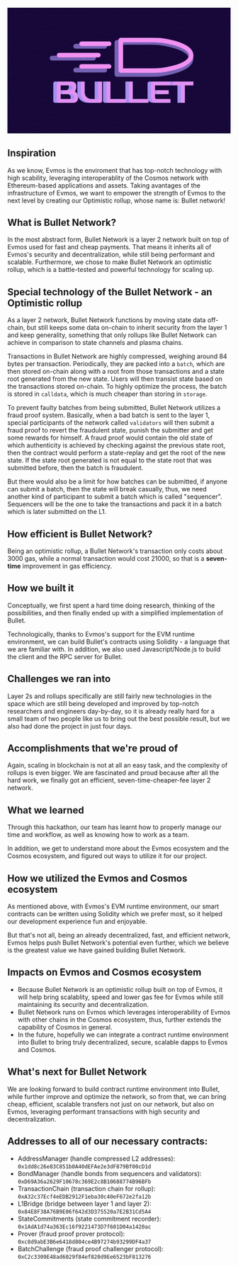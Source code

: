 <div align="center">
	<br/>
	<img src="./assets/logo.png"/>
	<br/>
</div>

## Inspiration

As we know, Evmos is the enviroment that has top-notch technology with high scability, leveraging interoperablity of the Cosmos network with Ethereum-based applications and assets. Taking avantages of the infrastructure of Evmos, we want to empower the strength of Evmos to the next level by creating our Optimistic rollup, whose name is: Bullet network!


## What is Bullet Network?

In the most abstract form, Bullet Network is a layer 2 network built on top of Evmos used for fast and cheap payments. That means it inherits all of Evmos's security and decentralization, while still being performant and scalable. Furthermore, we chose to make Bullet Network an optimistic rollup, which is a battle-tested and powerful technology for scaling up.


## Special technology of the Bullet Network - an Optimistic rollup

As a layer 2 network, Bullet Network functions by moving state data off-chain, but still keeps some data on-chain to inherit security from the layer 1 and keep generality, something that only rollups like Bullet Network can achieve in comparison to state channels and plasma chains.

Transactions in Bullet Network are highly compressed, weighing around 84 bytes per transaction. Periodically, they are packed into a `batch`, which are then stored on-chain along with a root from those transactions and a state root generated from the new state. Users will then transist state based on the transactions stored on-chain. To highly optimize the process, the batch is stored in `calldata`, which is much cheaper than storing in `storage`.

To prevent faulty batches from being submitted, Bullet Network utilizes a fraud proof system. Basically, when a bad batch is sent to the layer 1, special participants of the network called `validators` will then submit a fraud proof to revert the fraudulent state, punish the submitter and get some rewards for himself. A fraud proof would contain the old state of which authenticity is achieved by checking against the previous state root, then the contract would perform a state-replay and get the root of the new state. If the state root generated is not equal to the state root that was submitted before, then the batch is fraudulent.

But there would also be a limit for how batches can be submitted, if anyone can submit a batch, then the state will break casually, thus, we need another kind of participant to submit a batch which is called "sequencer". Sequencers will be the one to take the transactions and pack it in a batch which is later submitted on the L1.


## How efficient is Bullet Network?

Being an optimistic rollup, a Bullet Network's transaction only costs about 3000 gas, while a normal transaction would cost 21000, so that is a **seven-time** improvement in gas efficiency.


## How we built it

Conceptually, we first spent a hard time doing research, thinking of the possibilities, and then finally ended up with a simplified implementation of Bullet.

Technologically, thanks to Evmos's support for the EVM runtime environment, we can build Bullet's contracts using Solidity - a language that we are familiar with. In addition, we also used Javascript/Node.js to build the client and the RPC server for Bullet.


## Challenges we ran into

Layer 2s and rollups specifically are still fairly new technologies in the space which are still being developed and improved by top-notch researchers and engineers day-by-day, so it is already really hard for a small team of two people like us to bring out the best possible result, but we also had done the project in just four days.


## Accomplishments that we're proud of

Again, scaling in blockchain is not at all an easy task, and the complexity of rollups is even bigger. We are fascinated and proud because after all the hard work, we finally got an efficient, seven-time-cheaper-fee layer 2 network.


## What we learned

Through this hackathon, our team has learnt how to properly manage our time and workflow, as well as knowing how to work as a team.

In addition, we get to understand more about the Evmos ecosystem and the Cosmos ecosystem, and figured out ways to utilize it for our project.


## How we utilized the Evmos and Cosmos ecosystem

As mentioned above, with Evmos's EVM runtime environment, our smart contracts can be written using Solidity which we prefer most, so it helped our development experience fun and enjoyable.

But that's not all, being an already decentralized, fast, and efficient network, Evmos helps push Bullet Network's potential even further, which we believe is the greatest value we have gained building Bullet Network.


## Impacts on Evmos and Cosmos ecosystem

* Because Bullet Network is an optimistic rollup built on top of Evmos, it will help bring scalablity, speed and lower gas fee for Evmos while still maintaining its security and decentralization.
* Bullet Network runs on Evmos which leverages interoperability of Evmos with other chains in the Cosmos ecosystem, thus, further extends the capability of Cosmos in general. 
* In the future, hopefully we can integrate a contract runtime environment into Bullet to bring truly decentralized, secure, scalable dapps to Evmos and Cosmos.


## What's next for Bullet Network

We are looking forward to build contract runtime environment into Bullet, while further improve and optimize the network, so from that, we can bring cheap, efficient, scalable transfers not just on our network, but also on Evmos, leveraging performant transactions with high security and decentralization.


## Addresses to all of our necessary contracts:

* AddressManager (handle compressed L2 addresses): `0x1dd8c26e83C851b0A40dEFAe2e3dF879Bf00cD1d`
* BondManager (handle bonds from sequencers and validators): `0xD69A36a2629F10678c369E2c8B10688774B96BFb`
* TransactionChain (transaction chain for rollup): `0xA32c37Ecf4eEDB2912F1eba30c40eF672e2fa12b`
* L1Bridge (bridge between layer 1 and layer 2): `0x84E8F38A76B9E06f642d3D375520a7E2B31Cd5A4`
* StateCommitments (state commitment recorder): `0x1AdA1d74a363Ec16f9221473D7f601D04a1420ac`
* Prover (fraud proof prover protocol): `0xc8d9abE3B6e6418d804ce4B97274b93299DF4a37`
* BatchChallenge (fraud proof challenger protocol): `0xC2c3309E48ad6029f84ef820d9Ee6523bF813276`
